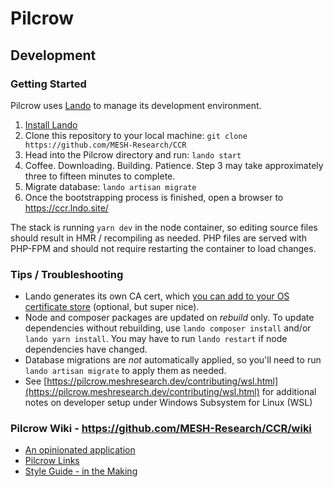 # Pilcrow

## Development

### Getting Started

Pilcrow uses [Lando](https://lando.dev) to manage its development environment.

1. [Install Lando](https://docs.lando.dev/basics/installation.html)
2. Clone this repository to your local machine: `git clone https://github.com/MESH-Research/CCR`
3. Head into the Pilcrow directory and run: `lando start`
4. Coffee. Downloading. Building. Patience. Step 3 may take approximately three to fifteen minutes to complete.
5. Migrate database: `lando artisan migrate`
6. Once the bootstrapping process is finished, open a browser to <https://ccr.lndo.site/>

The stack is running `yarn dev` in the node container, so editing source files should result in HMR / recompiling as needed.  PHP files are served with PHP-FPM and should not require restarting the container to load changes.

### Tips / Troubleshooting

* Lando generates its own CA cert, which [you can add to your OS certificate store](https://docs.lando.dev/config/security.html#trusting-the-ca) (optional, but super nice).
* Node and composer packages are updated on *rebuild* only.  To update dependencies without rebuilding, use `lando composer install` and/or `lando yarn install`. You may have to run `lando restart` if node dependencies have changed.
* Database migrations are *not* automatically applied, so you'll need to run `lando artisan migrate` to apply them as needed.
* See [https://pilcrow.meshresearch.dev/contributing/wsl.html](https://pilcrow.meshresearch.dev/contributing/wsl.html) for additional notes on
  developer setup under Windows Subsystem for Linux (WSL)

### Pilcrow Wiki - <https://github.com/MESH-Research/CCR/wiki>

* [An opinionated application](https://github.com/MESH-Research/CCR/wiki/An-Opinionated-Application)
* [Pilcrow Links](https://github.com/MESH-Research/CCR/wiki/CCR-Links)
* [Style Guide - in the Making](https://github.com/MESH-Research/CCR/wiki/Style-Guide---in-the-making)

